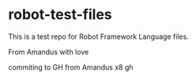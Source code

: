 # robot-test-files

This is a test repo for Robot Framework Language files.

From Amandus with love

commiting to GH from Amandus x8 gh

